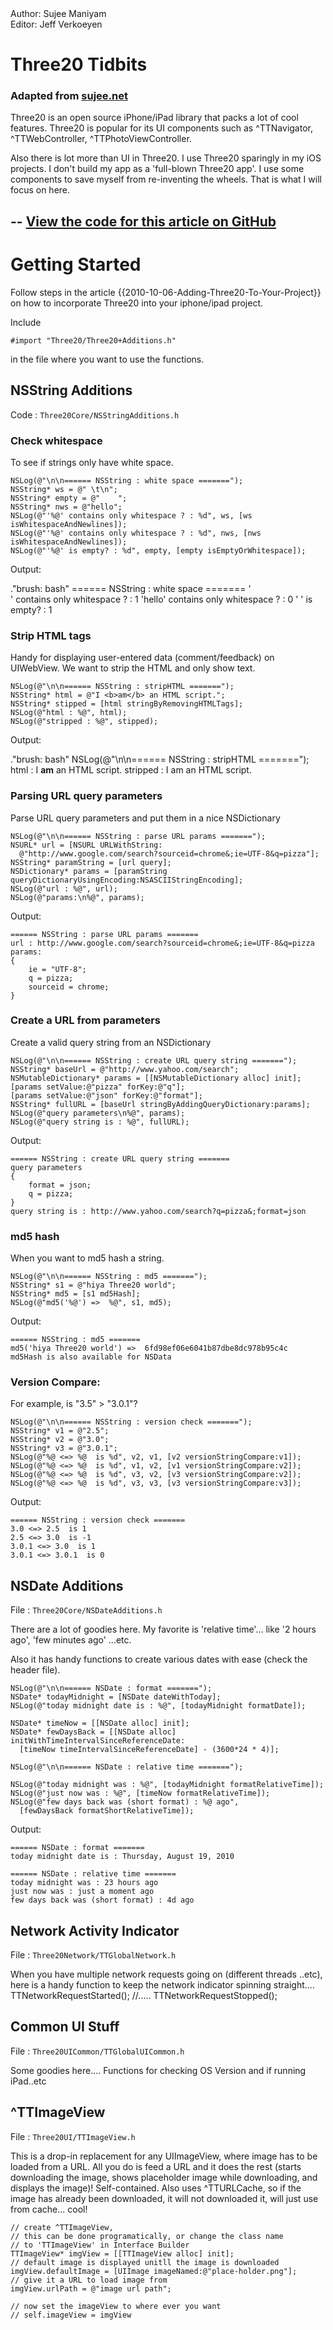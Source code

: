 <div class="authors">
  <div class="author">Author: Sujee Maniyam</div>
  <div class="editor">Editor: Jeff Verkoeyen</div>
</div>

Three20 Tidbits
===============

### Adapted from <a href="http://sujee.net/tech/articles/iphone-three20/">sujee.net</a>

Three20 is an open source iPhone/iPad library that packs a lot of cool features.
Three20 is popular for its UI components such as ^TTNavigator, ^TTWebController,
^TTPhotoViewController.

Also there is lot more than UI in Three20.  I use Three20 sparingly in my iOS
projects. I don't build my app as a 'full-blown Three20 app'.  I use some
components to save myself from re-inventing the wheels.  That is what I will
focus on here.

--
[View the code for this article on GitHub](http://github.com/sujee/Three20-tidbits)
--

Getting Started
===============

Follow steps in the article {{2010-10-06-Adding-Three20-To-Your-Project}}
on how to incorporate Three20 into your iphone/ipad project.

Include

    #import "Three20/Three20+Additions.h"

in the file where you want to use the functions.

NSString Additions
------------------

Code : `Three20Core/NSStringAdditions.h`

### Check whitespace

To see if strings only have white space.

    NSLog(@"\n\n====== NSString : white space =======");
    NSString* ws = @" \t\n";
    NSString* empty = @"    ";
    NSString* nws = @"hello";
    NSLog(@"'%@' contains only whitespace ? : %d", ws, [ws isWhitespaceAndNewlines]);
    NSLog(@"'%@' contains only whitespace ? : %d", nws, [nws isWhitespaceAndNewlines]);       
    NSLog(@"'%@' is empty? : %d", empty, [empty isEmptyOrWhitespace]); 

Output:

."brush: bash"
    ====== NSString : white space =======
    '  
    ' contains only whitespace ? : 1
    'hello' contains only whitespace ? : 0
    '    ' is empty? : 1


### Strip HTML tags

Handy for displaying user-entered data (comment/feedback) on UIWebView.
We want to strip the HTML and only show text.

    NSLog(@"\n\n====== NSString : stripHTML =======");
    NSString* html = @"I <b>am</b> an HTML script.";
    NSString* stipped = [html stringByRemovingHTMLTags];
    NSLog(@"html : %@", html);
    NSLog(@"stripped : %@", stipped);

Output:

."brush: bash"
    NSLog(@"\n\n====== NSString : stripHTML =======");
    html : I <b>am</b> an HTML script.
    stripped : I am an HTML script.

### Parsing URL query parameters

Parse URL query parameters and put them in a nice NSDictionary

    NSLog(@"\n\n====== NSString : parse URL params =======");
    NSURL* url = [NSURL URLWithString:
      @"http://www.google.com/search?sourceid=chrome&;ie=UTF-8&q=pizza"];
    NSString* paramString = [url query];
    NSDictionary* params = [paramString queryDictionaryUsingEncoding:NSASCIIStringEncoding];
    NSLog(@"url : %@", url);
    NSLog(@"params:\n%@", params);

Output:

    ====== NSString : parse URL params =======
    url : http://www.google.com/search?sourceid=chrome&;ie=UTF-8&q=pizza
    params:
    {
        ie = "UTF-8";
        q = pizza;
        sourceid = chrome;
    }

### Create a URL from parameters

Create a valid query string from an NSDictionary

    NSLog(@"\n\n====== NSString : create URL query string =======");
    NSString* baseUrl = @"http://www.yahoo.com/search";
    NSMutableDictionary* params = [[NSMutableDictionary alloc] init];
    [params setValue:@"pizza" forKey:@"q"];
    [params setValue:@"json" forKey:@"format"];
    NSString* fullURL = [baseUrl stringByAddingQueryDictionary:params];
    NSLog(@"query parameters\n%@", params);
    NSLog(@"query string is : %@", fullURL);

Output:

    ====== NSString : create URL query string =======
    query parameters
    {
        format = json;
        q = pizza;
    }
    query string is : http://www.yahoo.com/search?q=pizza&;format=json

### md5 hash

When you want to md5 hash a string.

    NSLog(@"\n\n====== NSString : md5 =======");
    NSString* s1 = @"hiya Three20 world";
    NSString* md5 = [s1 md5Hash];
    NSLog(@"md5('%@') =>  %@", s1, md5);

Output:

    ====== NSString : md5 =======
    md5('hiya Three20 world') =>  6fd98ef06e6041b87dbe8dc978b95c4c
    md5Hash is also available for NSData

### Version Compare:

For example, is "3.5" > "3.0.1"?

    NSLog(@"\n\n====== NSString : version check =======");
    NSString* v1 = @"2.5";
    NSString* v2 = @"3.0";
    NSString* v3 = @"3.0.1";
    NSLog(@"%@ <=> %@  is %d", v2, v1, [v2 versionStringCompare:v1]);
    NSLog(@"%@ <=> %@  is %d", v1, v2, [v1 versionStringCompare:v2]);
    NSLog(@"%@ <=> %@  is %d", v3, v2, [v3 versionStringCompare:v2]);
    NSLog(@"%@ <=> %@  is %d", v3, v3, [v3 versionStringCompare:v3]);

Output:

    ====== NSString : version check =======
    3.0 <=> 2.5  is 1
    2.5 <=> 3.0  is -1
    3.0.1 <=> 3.0  is 1
    3.0.1 <=> 3.0.1  is 0

NSDate Additions
----------------

File : `Three20Core/NSDateAdditions.h`

There are a lot of goodies here.  My favorite is 'relative time'... like
'2 hours ago',   'few minutes ago' ...etc.

Also it has handy functions to create various dates with ease (check the header
file).

    NSLog(@"\n\n====== NSDate : format =======");
    NSDate* todayMidnight = [NSDate dateWithToday];
    NSLog(@"today midnight date is : %@", [todayMidnight formatDate]);
    
    NSDate* timeNow = [[NSDate alloc] init];
    NSDate* fewDaysBack = [[NSDate alloc] initWithTimeIntervalSinceReferenceDate:
      [timeNow timeIntervalSinceReferenceDate] - (3600*24 * 4)];
    
    NSLog(@"\n\n====== NSDate : relative time =======");
    
    NSLog(@"today midnight was : %@", [todayMidnight formatRelativeTime]);
    NSLog(@"just now was : %@", [timeNow formatRelativeTime]);
    NSLog(@"few days back was (short format) : %@ ago",
      [fewDaysBack formatShortRelativeTime]);

Output:

    ====== NSDate : format =======
    today midnight date is : Thursday, August 19, 2010
    
    ====== NSDate : relative time =======
    today midnight was : 23 hours ago
    just now was : just a moment ago
    few days back was (short format) : 4d ago

Network Activity Indicator
--------------------------

File : `Three20Network/TTGlobalNetwork.h`

When you have multiple network requests going on (different threads ..etc), here is
a handy function to keep the network indicator spinning straight....
    TTNetworkRequestStarted();
    //.....
    TTNetworkRequestStopped();

Common UI Stuff
---------------

File : `Three20UICommon/TTGlobalUICommon.h`

Some goodies here.... Functions for checking OS Version and if running iPad..etc

^TTImageView
------------

File : `Three20UI/TTImageView.h`

This is a drop-in replacement for any UIImageView, where image has to be loaded
from a URL. All you do is feed a URL and it does the rest (starts downloading the
image, shows placeholder image while downloading, and displays the image)!
Self-contained. Also uses ^TTURLCache, so if the image has already been downloaded, it
will not downloaded it, will just use from cache... cool!

    // create ^TTImageView,
    // this can be done programatically, or change the class name
    // to 'TTImageView' in Interface Builder
    TTImageView* imgView = [[TTImageView alloc] init];
    // default image is displayed unitll the image is downloaded
    imgView.defaultImage = [UIImage imageNamed:@"place-holder.png"];
    // give it a URL to load image from
    imgView.urlPath = @"image url path";
     
    // now set the imageView to where ever you want
    // self.imageView = imgView
